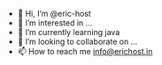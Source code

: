 - 👋 Hi, I’m @eric-host
- 👀 I’m interested in ...
- 🌱 I’m currently learning java
- 💞️ I’m looking to collaborate on ...
- 📫 How to reach me info@erichost.in
<!---
eric-host/eric-host is a ✨ special ✨ repository because its `README.md` (this file) appears on your GitHub profile.
You can click the Preview link to take a look at your changes.
--->
